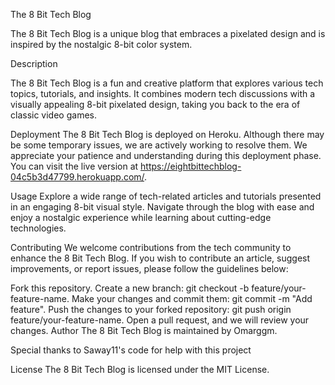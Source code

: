 The 8 Bit Tech Blog

The 8 Bit Tech Blog is a unique blog that embraces a pixelated design and is inspired by the nostalgic 8-bit color system.

Description

The 8 Bit Tech Blog is a fun and creative platform that explores various tech topics, tutorials, and insights. It combines modern tech discussions with a visually appealing 8-bit pixelated design, taking you back to the era of classic video games.

Deployment
The 8 Bit Tech Blog is deployed on Heroku. Although there may be some temporary issues, we are actively working to resolve them. We appreciate your patience and understanding during this deployment phase. You can visit the live version at https://eightbittechblog-04c5b3d47799.herokuapp.com/.

Usage
Explore a wide range of tech-related articles and tutorials presented in an engaging 8-bit visual style. Navigate through the blog with ease and enjoy a nostalgic experience while learning about cutting-edge technologies.

Contributing
We welcome contributions from the tech community to enhance the 8 Bit Tech Blog. If you wish to contribute an article, suggest improvements, or report issues, please follow the guidelines below:

Fork this repository.
Create a new branch: git checkout -b feature/your-feature-name.
Make your changes and commit them: git commit -m "Add feature".
Push the changes to your forked repository: git push origin feature/your-feature-name.
Open a pull request, and we will review your changes.
Author
The 8 Bit Tech Blog is maintained by Omarggm.

Special thanks to Saway11's code for help with this project

License
The 8 Bit Tech Blog is licensed under the MIT License.
